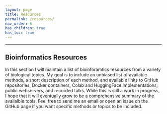 ```yaml
---
layout: page
title: Resources
permalink: /resources/
nav_order: 6
has_children: true
has_toc: true
---
```



---

## Bioinformatics Resources

In this section I will maintain a list of bioinforamtics resources from a variety of biological topics. My goal is to include an unbiased list of available methods, a short description of each method, and available links to GitHub repositories, Docker containers, Colab and HuggingFace implementations, public webservers, and recorded talks. While this is still a work in progress, I hope that it will eventually grow to be a comprehensive summary of the availalble tools. Feel free to send me an email or open an issue on the GitHub page if you want specific methods or topics to be included.